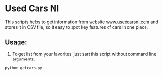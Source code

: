 # Used Cars NI
This scripts helps to get information from website www.usedcarsni.com and stores it in CSV file, so it easy to spot key features of cars in one place.

## Usage:
1. To get list from your favorites, just sart this script without command line arguments.
```angular2
python getcars.py
```
